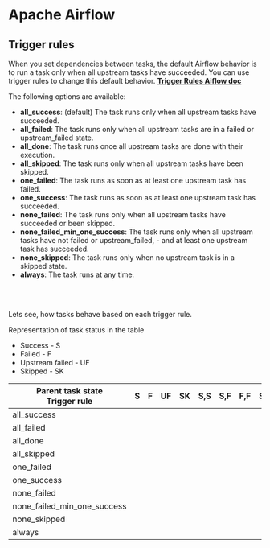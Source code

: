 # **Apache Airflow**

## **Trigger rules**

When you set dependencies between tasks, the default Airflow behavior is to run a task only when all upstream tasks have succeeded. You can use trigger rules to change this default behavior.
**[Trigger Rules Aiflow doc](https://airflow.apache.org/docs/apache-airflow/stable/concepts/dags.html#trigger-rules)**

The following options are available:

- **all_success**: (default) The task runs only when all upstream tasks have succeeded.
- **all_failed**: The task runs only when all upstream tasks are in a failed or upstream_failed state.
- **all_done**: The task runs once all upstream tasks are done with their execution.
- **all_skipped**: The task runs only when all upstream tasks have been skipped.
- **one_failed**: The task runs as soon as at least one upstream task has failed.
- **one_success**: The task runs as soon as at least one upstream task has succeeded.
- **none_failed**: The task runs only when all upstream tasks have succeeded or been skipped.
- **none_failed_min_one_success**: The task runs only when all upstream tasks have not failed or upstream_failed, - and at least one upstream task has succeeded.
- **none_skipped**: The task runs only when no upstream task is in a skipped state.
- **always**: The task runs at any time.

<br><br>

Lets see, how tasks behave based on each trigger rule.

Representation of task status in the table
- Success - S
- Failed - F
- Upstream failed - UF
- Skipped - SK


|Parent task state <br> Trigger rule	          | S | F | UF | SK | S,S | S,F | F,F | SK,SK | S,SK | S,F | UF,UF | S,UF | F,UF | SK,UF | S,F,UF,SK | 
|-----------------	          | - | - | -- | -- | --- | --- | --- | ------ | --- | --- | ----- | ---- | ---- | ---- | --------- |
|	all_success    |  |  |  |  |  |  |  |  |  |  |  |  |  |  | |
|	all_failed    |  |  |  |  |  |  |  |  |  |  |  |  |  |  | | 
|	all_done    |  |  |  |  |  |  |  |  |  |  |  |  |  |  | |
|	all_skipped    |  |  |  |  |  |  |  |  |  |  |  |  |  |  | |
|	one_failed    |  |  |  |  |  |  |  |  |  |  |  |  |  |  | |
|	one_success    |  |  |  |  |  |  |  |  |  |  |  |  |  |  | | 
|	none_failed    |  |  |  |  |  |  |  |  |  |  |  |  |  |  | |
|	none_failed_min_one_success    |  |  |  |  |  |  |  |  |  |  |  |  |  |  | |
|	none_skipped    |  |  |  |  |  |  |  |  |  |  |  |  |  |  | |
|	always    |  |  |  |  |  |  |  |  |  |  |  |  |  |  | |
